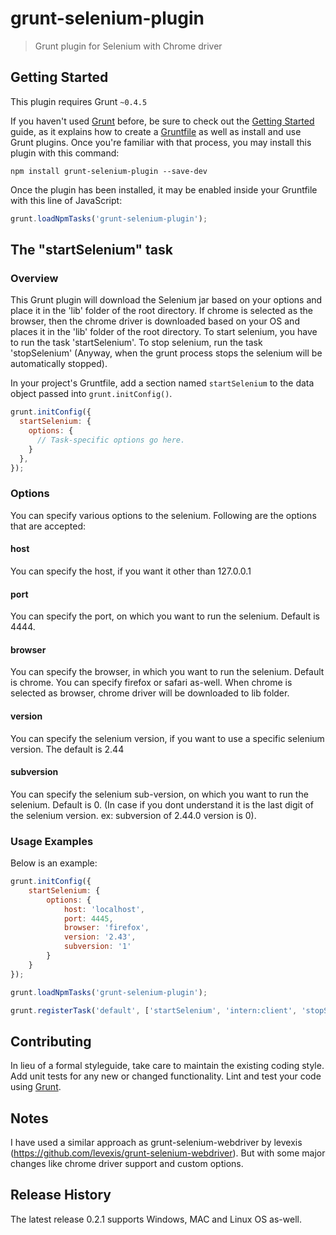 # grunt-selenium-plugin

> Grunt plugin for Selenium with Chrome driver

## Getting Started
This plugin requires Grunt `~0.4.5`

If you haven't used [Grunt](http://gruntjs.com/) before, be sure to check out the [Getting Started](http://gruntjs.com/getting-started) guide, as it explains how to create a [Gruntfile](http://gruntjs.com/sample-gruntfile) as well as install and use Grunt plugins. Once you're familiar with that process, you may install this plugin with this command:

```shell
npm install grunt-selenium-plugin --save-dev
```

Once the plugin has been installed, it may be enabled inside your Gruntfile with this line of JavaScript:

```js
grunt.loadNpmTasks('grunt-selenium-plugin');
```

## The "startSelenium" task

### Overview
This Grunt plugin will download the Selenium jar based on your options and place it in the 'lib' folder of the root directory. If chrome is selected as the browser, then the chrome driver is downloaded based on your OS and places it in the 'lib' folder of the root directory. To start selenium, you have to run the task 'startSelenium'. To stop selenium, run the task 'stopSelenium' (Anyway, when the grunt process stops the selenium will be automatically stopped).

In your project's Gruntfile, add a section named `startSelenium` to the data object passed into `grunt.initConfig()`.

```js
grunt.initConfig({
  startSelenium: {
    options: {
      // Task-specific options go here.
    }
  },
});
```

### Options
You can specify various options to the selenium. Following are the options that are accepted:

#### host
You can specify the host, if you want it other than 127.0.0.1

#### port
You can specify the port, on which you want to run the selenium. Default is 4444.

#### browser
You can specify the browser, in which you want to run the selenium. Default is chrome. You can specify firefox or safari as-well. When chrome is selected as browser, chrome driver will be downloaded to lib folder.

#### version
You can specify the selenium version, if you want to use a specific selenium version. The default is 2.44

#### subversion
You can specify the selenium sub-version, on which you want to run the selenium. Default is 0. (In case if you dont understand it is the last digit of the selenium version. ex: subversion of 2.44.0 version is 0).

### Usage Examples
Below is an example:

```js
grunt.initConfig({
    startSelenium: {
        options: {
            host: 'localhost',
            port: 4445,
            browser: 'firefox',
            version: '2.43',
            subversion: '1'
        }
    }
});

grunt.loadNpmTasks('grunt-selenium-plugin');

grunt.registerTask('default', ['startSelenium', 'intern:client', 'stopSelenium']);
```

## Contributing
In lieu of a formal styleguide, take care to maintain the existing coding style. Add unit tests for any new or changed functionality. Lint and test your code using [Grunt](http://gruntjs.com/).

## Notes
I have used a similar approach as grunt-selenium-webdriver by levexis (https://github.com/levexis/grunt-selenium-webdriver). But with some major changes like chrome driver support and custom options.

## Release History
The latest release 0.2.1 supports Windows, MAC and Linux OS as-well.
